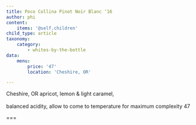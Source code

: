 ```yaml
---
title: Poco Collina Pinot Noir Blanc ‘16
author: phi
content:
    items: '@self.children'
child_type: article
taxonomy:
    category:
        - whites-by-the-bottle
data:
    menu:
        price: '47'
        location: 'Cheshire, OR'

---
```


<span class="loc">Cheshire, OR</span>
apricot,
lemon & light caramel,
<br></br>
balanced acidity,
allow to come to temperature for maximum          complexity
<span class="price">47</span>

===
